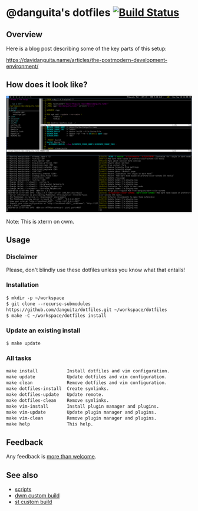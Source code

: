 # @danguita's dotfiles [![Build Status](https://travis-ci.org/danguita/dotfiles.svg?branch=master)](https://travis-ci.org/danguita/dotfiles)

## Overview

Here is a blog post describing some of the key parts of this setup:

https://davidanguita.name/articles/the-postmodern-development-environment/

## How does it look like?

![Terminal overview](screenshots/terminal-overview.png)

Note: This is xterm on cwm.

## Usage

### Disclaimer

Please, don't blindly use these dotfiles unless you know what that
entails!

### Installation

```
$ mkdir -p ~/workspace
$ git clone --recurse-submodules https://github.com/danguita/dotfiles.git ~/workspace/dotfiles
$ make -C ~/workspace/dotfiles install
```

### Update an existing install

```
$ make update
```

### All tasks

```
make install           Install dotfiles and vim configuration.
make update            Update dotfiles and vim configuration.
make clean             Remove dotfiles and vim configuration.
make dotfiles-install  Create symlinks.
make dotfiles-update   Update remote.
make dotfiles-clean    Remove symlinks.
make vim-install       Install plugin manager and plugins.
make vim-update        Update plugin manager and plugins.
make vim-clean         Remove plugin manager and plugins.
make help              This help.
```

## Feedback

Any feedback is [more than welcome](https://github.com/danguita/dotfiles/issues).

## See also

- [scripts](http://github.com/danguita/scripts)
- [dwm custom build](http://github.com/danguita/dwm)
- [st custom build](http://github.com/danguita/st)
